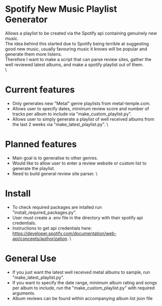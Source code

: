 # Spotify New Music Playlist Generator
Allows a playlist to be created via the Spotify api containing genuinely new music.\
The idea behind this started due to Spotify being terrible at suggesting good new music, usually favouring music it knows will be popular and generate them more listens.\
Therefore I want to make a script that can parse review sites, gather the well reviewed latest albums, and make a spotify playlist out of them.\
\
# Current features
- Only generates new "Metal" genre playlists from metal-temple.com.
- Allows user to specify dates, minimum review score and number of tracks per album to include via "make_custom_playlist.py".
- Allows user to simply generate a playlist of well received albums from the last 2 weeks via "make_latest_playlist.py".
\
# Planned features
- Main goal is to generalise to other genres.
- Would like to allow user to enter a review website or custom list to generate the playlist.
- Need to build general review site parser.
\
# Install
- To check required packages are intalled run "install_required_packages.py".
- User must create a .env file in the directory with their spotify api credentials.
- Instructions to get api credentials here: https://developer.spotify.com/documentation/web-api/concepts/authorization.
\
# General Use
- If you just want the latest well received metal albums to sample, run "make_latest_playlist.py".
- If you want to specify the date range, minimum album rating and songs per album to include, run the "make_custom_playlist.py" with required arguments.
- Album reviews can be found within accompanying album list json file
